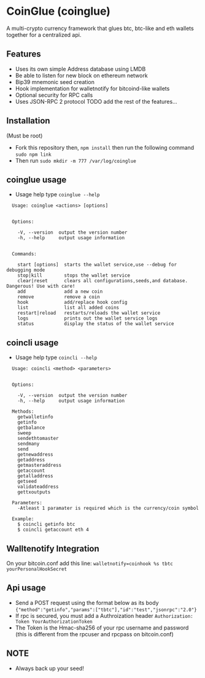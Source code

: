 # CoinGlue (coinglue)

A multi-crypto currency framework that glues btc, btc-like and eth wallets together for a centralized api.

## Features
- Uses its own simple Address database using LMDB
- Be able to listen for new block on ethereum network
- Bip39 mnemonic seed creation
- Hook implementation for walletnotify for bitcoind-like wallets
- Optional security for RPC calls
- Uses JSON-RPC 2 protocol
TODO add the rest of the features...

## Installation
(Must be root)
- Fork this repository then, `npm install` then run the following command `sudo npm link`
- Then run `sudo mkdir -m 777 /var/log/coinglue`

## coinglue usage
- Usage help type `coinglue --help`
```
  Usage: coinglue <actions> [options]


  Options:

    -V, --version  output the version number
    -h, --help     output usage information


  Commands:

    start [options]  starts the wallet service,use --debug for debugging mode
    stop|kill        stops the wallet service
    clear|reset      clears all configurations,seeds,and database. Dangerous! Use with care!
    add              add a new coin
    remove           remove a coin
    hook             add/replace hook config
    list             list all added coins
    restart|reload   restarts/reloads the wallet service
    logs             prints out the wallet service logs
    status           display the status of the wallet service
```

## coincli usage
- Usage help type `coincli --help`
```
  Usage: coincli <method> <parameters>


  Options:

    -V, --version  output the version number
    -h, --help     output usage information

  Methods:
    getwalletinfo
    getinfo
    getbalance
    sweep
    sendethtomaster
    sendmany
    send
    getnewaddress
    getaddress
    getmasteraddress
    getaccount
    getalladdress
    getseed
    validateaddress
    gettxoutputs

  Parameters:
    -Atleast 1 paramater is required which is the currency/coin symbol

  Example:
    $ coincli getinfo btc
    $ coincli getaccount eth 4
```

## Walltenotify Integration
On your bitcoin.conf add this line:
`walletnotify=coinhook %s tbtc yourPersonalHookSecret`

## Api usage
- Send a POST request using the format below as its body
`{"method":"getinfo","params":["tbtc"],"id":"test","jsonrpc":"2.0"}`
- If rpc is secured, you must add a Authroization header
`Authorization: Token YourAuthorizationToken`
- The Token is the Hmac-sha256 of your rpc username and password (this is different from the rpcuser and rpcpass on bitcoin.conf)

## NOTE
- Always back up your seed!